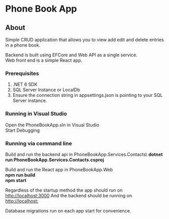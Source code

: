# Phone Book App

## About

Simple CRUD application that allows you to view add edit and delete entries in a phone book.

Backend is built using EFCore and Web API as a single service.\
Web front end is a simple React app.

### Prerequisites

1. .NET 6 SDK
2. SQL Server Instance or LocalDb
3. Ensure the connection string in appsettings.json is pointing to your SQL Server instance.

### Running in Visual Studio

Open the PhoneBookApp.sln in Visual Studio\
Start Debugging

### Running via command line

Build and run the backend api in PhoneBookApp.Services.Contacts\ 
**dotnet run PhoneBookApp.Services.Contacts.csproj**

Build and run the React app in PhoneBookApp.Web\
**npm run build**\
**npm start**

Regardless of the startup method the app should run on 
[http://localhost:3000](http://localhost:3000)
And the backend should be running on 
[http://localhost:](http://localhost:5270)

Database migrations run on each app start for convenience.